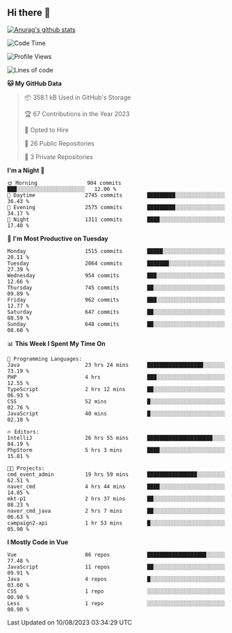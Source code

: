 ## Hi there 👋

[![Anurag's github stats](https://github-readme-stats.vercel.app/api?username=Songwonseok)](https://github.com/anuraghazra/github-readme-stats)



<!--START_SECTION:waka-->
![Code Time](http://img.shields.io/badge/Code%20Time-2%2C432%20hrs%2058%20mins-blue)

![Profile Views](http://img.shields.io/badge/Profile%20Views-0-blue)

![Lines of code](https://img.shields.io/badge/From%20Hello%20World%20I%27ve%20Written-35.0%20million%20lines%20of%20code-blue)

**🐱 My GitHub Data** 

> 📦 358.1 kB Used in GitHub's Storage 
 > 
> 🏆 67 Contributions in the Year 2023
 > 
> 💼 Opted to Hire
 > 
> 📜 26 Public Repositories 
 > 
> 🔑 3 Private Repositories 
 > 
**I'm a Night 🦉** 

```text
🌞 Morning                904 commits         ███░░░░░░░░░░░░░░░░░░░░░░   12.00 % 
🌆 Daytime                2745 commits        █████████░░░░░░░░░░░░░░░░   36.43 % 
🌃 Evening                2575 commits        █████████░░░░░░░░░░░░░░░░   34.17 % 
🌙 Night                  1311 commits        ████░░░░░░░░░░░░░░░░░░░░░   17.40 % 
```
📅 **I'm Most Productive on Tuesday** 

```text
Monday                   1515 commits        █████░░░░░░░░░░░░░░░░░░░░   20.11 % 
Tuesday                  2064 commits        ███████░░░░░░░░░░░░░░░░░░   27.39 % 
Wednesday                954 commits         ███░░░░░░░░░░░░░░░░░░░░░░   12.66 % 
Thursday                 745 commits         ██░░░░░░░░░░░░░░░░░░░░░░░   09.89 % 
Friday                   962 commits         ███░░░░░░░░░░░░░░░░░░░░░░   12.77 % 
Saturday                 647 commits         ██░░░░░░░░░░░░░░░░░░░░░░░   08.59 % 
Sunday                   648 commits         ██░░░░░░░░░░░░░░░░░░░░░░░   08.60 % 
```


📊 **This Week I Spent My Time On** 

```text
💬 Programming Languages: 
Java                     23 hrs 24 mins      ██████████████████░░░░░░░   73.19 % 
PHP                      4 hrs               ███░░░░░░░░░░░░░░░░░░░░░░   12.55 % 
TypeScript               2 hrs 12 mins       ██░░░░░░░░░░░░░░░░░░░░░░░   06.93 % 
CSS                      52 mins             █░░░░░░░░░░░░░░░░░░░░░░░░   02.76 % 
JavaScript               40 mins             █░░░░░░░░░░░░░░░░░░░░░░░░   02.10 % 

🔥 Editors: 
IntelliJ                 26 hrs 55 mins      █████████████████████░░░░   84.19 % 
PhpStorm                 5 hrs 3 mins        ████░░░░░░░░░░░░░░░░░░░░░   15.81 % 

🐱‍💻 Projects: 
cmd_event_admin          19 hrs 59 mins      ████████████████░░░░░░░░░   62.51 % 
naver_cmd                4 hrs 44 mins       ████░░░░░░░░░░░░░░░░░░░░░   14.85 % 
mkt-p1                   2 hrs 37 mins       ██░░░░░░░░░░░░░░░░░░░░░░░   08.23 % 
naver_cmd_java           2 hrs 7 mins        ██░░░░░░░░░░░░░░░░░░░░░░░   06.63 % 
campaign2-api            1 hr 53 mins        █░░░░░░░░░░░░░░░░░░░░░░░░   05.90 % 
```

**I Mostly Code in Vue** 

```text
Vue                      86 repos            ███████████████████░░░░░░   77.48 % 
JavaScript               11 repos            ██░░░░░░░░░░░░░░░░░░░░░░░   09.91 % 
Java                     4 repos             █░░░░░░░░░░░░░░░░░░░░░░░░   03.60 % 
CSS                      1 repo              ░░░░░░░░░░░░░░░░░░░░░░░░░   00.90 % 
Less                     1 repo              ░░░░░░░░░░░░░░░░░░░░░░░░░   00.90 % 
```




 Last Updated on 10/08/2023 03:34:29 UTC
<!--END_SECTION:waka-->
